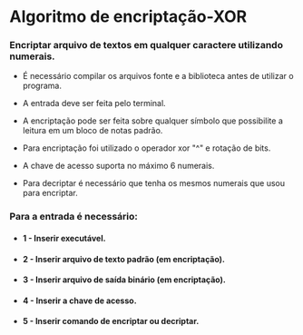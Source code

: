 # Algoritmo de encriptação-XOR
### Encriptar arquivo de textos em qualquer caractere utilizando numerais.

- É necessário compilar os arquivos fonte e a biblioteca antes de utilizar o programa. 

- A entrada deve ser feita pelo terminal.

- A encriptação pode ser feita sobre qualquer símbolo que possibilite a leitura em um bloco de notas padrão.

- Para encriptação foi utilizado o operador xor "^" e rotação de bits.

- A chave de acesso suporta no máximo 6 numerais.

- Para decriptar é necessário que tenha os mesmos numerais que usou para encriptar.

### Para a entrada é necessário:
- #### 1 - Inserir executável.
- #### 2 - Inserir arquivo de texto padrão (em encriptação).
- #### 3 - Inserir arquivo de saída binário (em encriptação).
- #### 4 - Inserir a chave de acesso.
- #### 5 - Inserir comando de encriptar ou decriptar.
